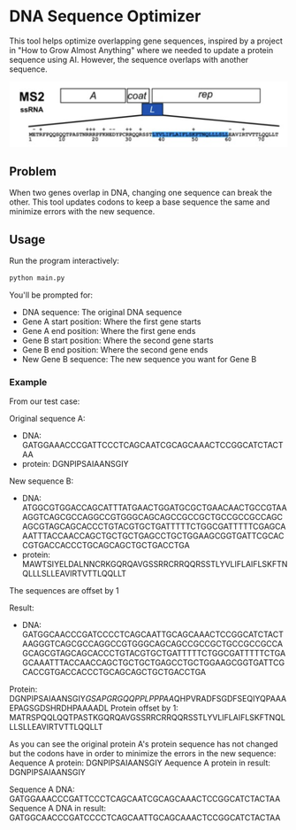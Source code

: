 # DNA Sequence Optimizer

This tool helps optimize overlapping gene sequences, inspired by a project in "How to Grow Almost Anything" where we needed to update a protein sequence using AI. However, the sequence overlaps with another sequence.

![Overlapping genes visualization](overlap.png)

## Problem
When two genes overlap in DNA, changing one sequence can break the other. This tool updates codons to keep a base sequence the same and minimize errors with the new sequence. 

## Usage

Run the program interactively:
```bash
python main.py
```

You'll be prompted for:
- DNA sequence: The original DNA sequence
- Gene A start position: Where the first gene starts
- Gene A end position: Where the first gene ends
- Gene B start position: Where the second gene starts  
- Gene B end position: Where the second gene ends
- New Gene B sequence: The new sequence you want for Gene B

### Example

From our test case:

Original sequence A:
- DNA: GATGGAAACCCGATTCCCTCAGCAATCGCAGCAAACTCCGGCATCTACTAA
- protein: DGNPIPSAIAANSGIY

New sequence B:
- DNA: ATGGCGTGGACCAGCATTTATGAACTGGATGCGCTGAACAACTGCCGTAAAGGTCAGCGCCAGGCCGTGGGCAGCAGCCGCCGCTGCCGCCGCCAGCAGCGTAGCAGCACCCTGTACGTGCTGATTTTTCTGGCGATTTTTCGAGCAAATTTACCAACCAGCTGCTGCTGAGCCTGCTGGAAGCGGTGATTCGCACCGTGACCACCCTGCAGCAGCTGCTGACCTGA
- protein: MAWTSIYELDALNNCRKGQRQAVGSSRRCRRQQRSSTLYVLIFLAIFLSKFTNQLLLSLLEAVIRTVTTLQQLLT

The sequences are offset by 1

Result:
- DNA: GATGGCAACCCGATCCCCTCAGCAATTGCAGCAAACTCCGGCATCTACTAAGGGTCAGCGCCAGGCCGTGGGCAGCAGCCGCCGCTGCCGCCGCCAGCAGCGTAGCAGCACCCTGTACGTGCTGATTTTTCTGGCGATTTTTCTGAGCAAATTTACCAACCAGCTGCTGCTGAGCCTGCTGGAAGCGGTGATTCGCACCGTGACCACCCTGCAGCAGCTGCTGACCTGA

Protein: DGNPIPSAIAANSGIY*GSAPGRGQQPPLPPPAA*QHPVRADFSGDFSEQIYQPAAAEPAGSGDSHRDHPAAAADL
Protein offset by 1: MATRSPQQLQQTPASTKGQRQAVGSSRRCRRQQRSSTLYVLIFLAIFLSKFTNQLLLSLLEAVIRTVTTLQQLLT

As you can see the original protein A's protein sequence has not changed but the codons have in order to minimize the errors in the new sequence:
Aequence A protein:           DGNPIPSAIAANSGIY
Aequence A protein in result: DGNPIPSAIAANSGIY

Sequence A DNA:           GATGGAAACCCGATTCCCTCAGCAATCGCAGCAAACTCCGGCATCTACTAA
Sequence A DNA in result: GATGGCAACCCGATCCCCTCAGCAATTGCAGCAAACTCCGGCATCTACTAA